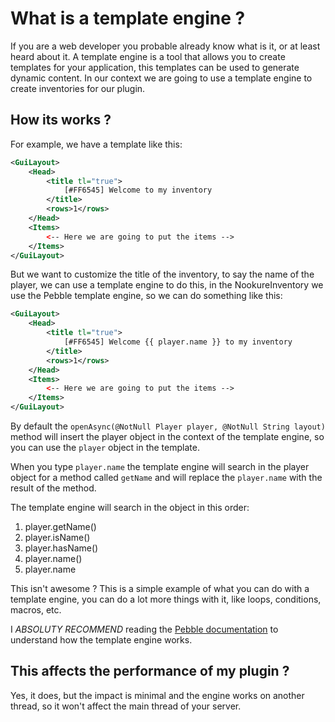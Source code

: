 # What is a template engine ?
If you are a web developer you probable already know what is it, or at least heard about it. A template engine is a tool that allows you to create templates for your application, this templates can be used to generate dynamic content. In our context we are going to use a template engine to create inventories for our plugin.

## How its works ?
For example, we have a template like this:
```xml
<GuiLayout>
    <Head>
        <title tl="true">
            [#FF6545] Welcome to my inventory
        </title>
        <rows>1</rows>
    </Head>
    <Items>
        <-- Here we are going to put the items -->
    </Items>
</GuiLayout>
```
But we want to customize the title of the inventory, to say the name of the player, we can use a template engine to do this, in the NookureInventory we use the Pebble template engine, so we can do something like this:
```xml
<GuiLayout>
    <Head>
        <title tl="true">
            [#FF6545] Welcome {{ player.name }} to my inventory
        </title>
        <rows>1</rows>
    </Head>
    <Items>
        <-- Here we are going to put the items -->
    </Items>
</GuiLayout>
```
By default the `openAsync(@NotNull Player player, @NotNull String layout)` method will insert the player object in the context of the template engine, so you can use the `player` object in the template.

When you type `player.name` the template engine will search in the player object for a method called `getName` and will replace the `player.name` with the result of the method.

The template engine will search in the object in this order:
1. player.getName()
2. player.isName()
3. player.hasName()
4. player.name()
5. player.name

This isn't awesome ? This is a simple example of what you can do with a template engine, you can do a lot more things with it, like loops, conditions, macros, etc.

I *ABSOLUTY RECOMMEND* reading the [Pebble documentation](https://pebbletemplates.io/) to understand how the template engine works.

## This affects the performance of my plugin ?
Yes, it does, but the impact is minimal and the engine works on another thread, so it won't affect the main thread of your server.

